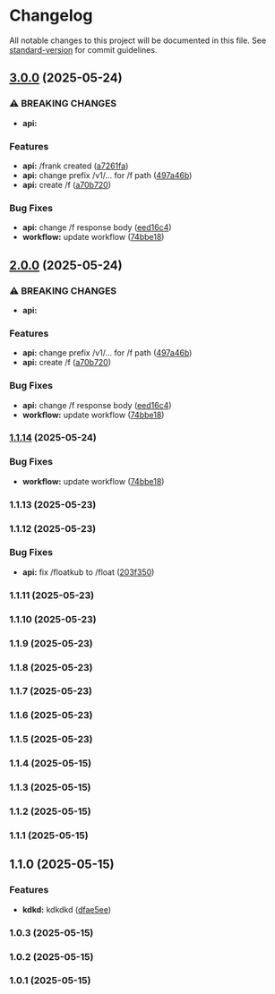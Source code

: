 # Changelog

All notable changes to this project will be documented in this file. See [standard-version](https://github.com/conventional-changelog/standard-version) for commit guidelines.

## [3.0.0](https://github.com/khunfloat/github-actions-lab/compare/v1.1.13...v3.0.0) (2025-05-24)


### ⚠ BREAKING CHANGES

* **api:** 

### Features

* **api:** /frank created ([a7261fa](https://github.com/khunfloat/github-actions-lab/commit/a7261fa21e427a79ec3d1c48d9778baeceb05321))
* **api:** change prefix /v1/... for /f path ([497a46b](https://github.com/khunfloat/github-actions-lab/commit/497a46b67c2319ce827e8439d22dc46e49c47355))
* **api:** create /f ([a70b720](https://github.com/khunfloat/github-actions-lab/commit/a70b72083157e12e47175dc6818645b811d87dec))


### Bug Fixes

* **api:** change /f response body ([eed16c4](https://github.com/khunfloat/github-actions-lab/commit/eed16c471decd91d44322375226134fbb0ce68c7))
* **workflow:** update workflow ([74bbe18](https://github.com/khunfloat/github-actions-lab/commit/74bbe18973d492a1e784dd4af51cccffc3f76d8f))

## [2.0.0](https://github.com/khunfloat/github-actions-lab/compare/v1.1.13...v2.0.0) (2025-05-24)


### ⚠ BREAKING CHANGES

* **api:** 

### Features

* **api:** change prefix /v1/... for /f path ([497a46b](https://github.com/khunfloat/github-actions-lab/commit/497a46b67c2319ce827e8439d22dc46e49c47355))
* **api:** create /f ([a70b720](https://github.com/khunfloat/github-actions-lab/commit/a70b72083157e12e47175dc6818645b811d87dec))


### Bug Fixes

* **api:** change /f response body ([eed16c4](https://github.com/khunfloat/github-actions-lab/commit/eed16c471decd91d44322375226134fbb0ce68c7))
* **workflow:** update workflow ([74bbe18](https://github.com/khunfloat/github-actions-lab/commit/74bbe18973d492a1e784dd4af51cccffc3f76d8f))

### [1.1.14](https://github.com/khunfloat/github-actions-lab/compare/v1.1.13...v1.1.14) (2025-05-24)


### Bug Fixes

* **workflow:** update workflow ([74bbe18](https://github.com/khunfloat/github-actions-lab/commit/74bbe18973d492a1e784dd4af51cccffc3f76d8f))

### 1.1.13 (2025-05-23)

### 1.1.12 (2025-05-23)


### Bug Fixes

* **api:** fix /floatkub to /float ([203f350](https://github.com/khunfloat/github-actions-lab/commit/203f350d55751dc889b368f36f6357ce48f805f6))

### 1.1.11 (2025-05-23)

### 1.1.10 (2025-05-23)

### 1.1.9 (2025-05-23)

### 1.1.8 (2025-05-23)

### 1.1.7 (2025-05-23)

### 1.1.6 (2025-05-23)

### 1.1.5 (2025-05-23)

### 1.1.4 (2025-05-15)

### 1.1.3 (2025-05-15)

### 1.1.2 (2025-05-15)

### 1.1.1 (2025-05-15)

## 1.1.0 (2025-05-15)


### Features

* **kdkd:** kdkdkd ([dfae5ee](https://github.com/khunfloat/github-actions-lab/commit/dfae5eefdac5f29b35388d590f236797edf34e63))

### 1.0.3 (2025-05-15)

### 1.0.2 (2025-05-15)

### 1.0.1 (2025-05-15)
